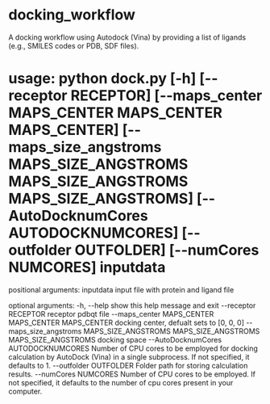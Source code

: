 # docking_workflow
A docking workflow using Autodock (Vina) by providing a list of ligands (e.g., SMILES codes or PDB, SDF files). 

# usage: python dock.py [-h] [--receptor RECEPTOR] [--maps_center MAPS_CENTER MAPS_CENTER MAPS_CENTER] [--maps_size_angstroms MAPS_SIZE_ANGSTROMS MAPS_SIZE_ANGSTROMS MAPS_SIZE_ANGSTROMS] [--AutoDocknumCores AUTODOCKNUMCORES] [--outfolder OUTFOLDER] [--numCores NUMCORES] inputdata

positional arguments:
  inputdata             input file with protein and ligand file

optional arguments:
  -h, --help            show this help message and exit
  --receptor RECEPTOR   receptor pdbqt file
  --maps_center MAPS_CENTER MAPS_CENTER MAPS_CENTER
                        docking center, defualt sets to [0, 0, 0]
  --maps_size_angstroms MAPS_SIZE_ANGSTROMS MAPS_SIZE_ANGSTROMS MAPS_SIZE_ANGSTROMS
                        docking space
  --AutoDocknumCores AUTODOCKNUMCORES
                        Number of CPU cores to be employed for docking calculation by AutoDock (Vina) in a single subprocess. If not specified, it defaults to 1.
  --outfolder OUTFOLDER
                        Folder path for storing calculation results.
  --numCores NUMCORES   Number of CPU cores to be employed. If not specified, it defaults to the number of cpu cores present in your computer.
